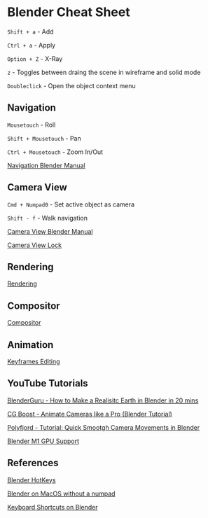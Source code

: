 # Blender Cheat Sheet

`Shift + a` - Add

`Ctrl + a` - Apply 

`Option + Z` - X-Ray

`z` - Toggles between draing the scene in wireframe and solid mode

`Doubleclick` - Open the object context menu

## Navigation

`Mousetouch` - Roll

`Shift + Mousetouch` - Pan

`Ctrl + Mousetouch` - Zoom In/Out

[Navigation Blender Manual](https://docs.blender.org/manual/en/latest/editors/3dview/navigate/navigation.html)

## Camera View

`Cmd + Numpad0` - Set active object as camera

`Shift - f` - Walk navigation

[Camera View Blender Manual](https://docs.blender.org/manual/en/latest/editors/3dview/navigate/camera_view.html)

[Camera View Lock](https://docs.blender.org/manual/en/latest/editors/3dview/sidebar.html#dview-lock-camera-to-view)

## Rendering

[Rendering](https://docs.blender.org/manual/en/latest/render/index.html)

## Compositor

[Compositor](https://docs.blender.org/manual/en/latest/editors/compositor.html)

## Animation

[Keyframes Editing](https://docs.blender.org/manual/en/latest/animation/keyframes/editing.html)

## YouTube Tutorials

[BlenderGuru - How to Make a Realisitc Earth in Blender in 20 mins](https://youtu.be/0YZzHn0iz8U)

[CG Boost - Animate Cameras like a Pro (Blender Tutorial)](https://www.youtube.com/watch?v=COwENnPwWJ8&ab_channel=CGBoost)

[Polyfjord - Tutorial: Quick Smootgh Camera Movements in Blender](https://www.youtube.com/watch?v=a7qyW1G350g&ab_channel=Polyfjord)

[Blender M1 GPU Support](https://www.youtube.com/watch?v=1HpjNuVcFm0&ab_channel=Littlerolz)

## References

[Blender HotKeys](https://en.wikibooks.org/wiki/Blender_3D:_HotKeys/All)

[Blender on MacOS without a numpad](https://essentialpicks.com/using-blender-with-no-numpad/)

[Keyboard Shortcuts on Blender](https://blender.stackexchange.com/questions/105052/what-are-the-keyboard-shortcuts-on-mac-os-for-blender)

